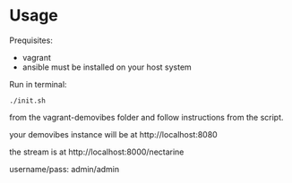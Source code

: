 Usage
=====

Prequisites:
- vagrant
- ansible
must be installed on your host system

Run in terminal:
```
./init.sh
```
from the vagrant-demovibes folder and follow instructions from the script.

your demovibes instance will be at http://localhost:8080

the stream is at http://localhost:8000/nectarine

username/pass: admin/admin
